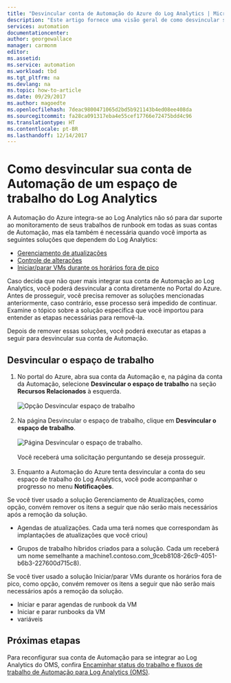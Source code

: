 ```yaml
---
title: "Desvincular conta de Automação do Azure do Log Analytics | Microsoft Docs"
description: "Este artigo fornece uma visão geral de como desvincular sua conta de Automação do Azure de um espaço de trabalho do OMS."
services: automation
documentationcenter: 
author: georgewallace
manager: carmonm
editor: 
ms.assetid: 
ms.service: automation
ms.workload: tbd
ms.tgt_pltfrm: na
ms.devlang: na
ms.topic: how-to-article
ms.date: 09/29/2017
ms.author: magoedte
ms.openlocfilehash: 7deac9800471065d2bd5b921143b4ed08ee408da
ms.sourcegitcommit: fa28ca091317eba4e55cef17766e72475bdd4c96
ms.translationtype: HT
ms.contentlocale: pt-BR
ms.lasthandoff: 12/14/2017
---
```

# <a name="how-to-unlink-your-automation-account-from-a-log-analytics-workspace"></a>Como desvincular sua conta de Automação de um espaço de trabalho do Log Analytics

A Automação do Azure integra-se ao Log Analytics não só para dar suporte ao monitoramento de seus trabalhos de runbook em todas as suas contas de Automação, mas ela também é necessária quando você importa as seguintes soluções que dependem do Log Analytics:

* [Gerenciamento de atualizações](../operations-management-suite/oms-solution-update-management.md)
* [Controle de alterações](../log-analytics/log-analytics-change-tracking.md)
* [Iniciar/parar VMs durante os horários fora de pico](automation-solution-vm-management.md)
 
Caso decida que não quer mais integrar sua conta de Automação ao Log Analytics, você poderá desvincular a conta diretamente no Portal do Azure.  Antes de prosseguir, você precisa remover as soluções mencionadas anteriormente, caso contrário, esse processo será impedido de continuar.  Examine o tópico sobre a solução específica que você importou para entender as etapas necessárias para removê-la.  

Depois de remover essas soluções, você poderá executar as etapas a seguir para desvincular sua conta de Automação.

## <a name="unlink-workspace"></a>Desvincular o espaço de trabalho

1. No portal do Azure, abra sua conta da Automação e, na página da conta da Automação, selecione **Desvincular o espaço de trabalho** na seção **Recursos Relacionados** à esquerda.<br><br> ![Opção Desvincular espaço de trabalho](media/automation-unlink-from-log-analytics/automation-unlink-workspace-option.png)<br><br>  
2. Na página Desvincular o espaço de trabalho, clique em **Desvincular o espaço de trabalho**.<br><br> ![Página Desvincular o espaço de trabalho](media/automation-unlink-from-log-analytics/automation-unlink-workspace-blade.png).<br><br>  Você receberá uma solicitação perguntando se deseja prosseguir.<br><br>
3. Enquanto a Automação do Azure tenta desvincular a conta do seu espaço de trabalho do Log Analytics, você pode acompanhar o progresso no menu **Notificações**.

Se você tiver usado a solução Gerenciamento de Atualizações, como opção, convém remover os itens a seguir que não serão mais necessários após a remoção da solução.

* Agendas de atualizações.  Cada uma terá nomes que correspondam às implantações de atualizações que você criou)

* Grupos de trabalho híbridos criados para a solução.  Cada um receberá um nome semelhante a machine1.contoso.com_9ceb8108-26c9-4051-b6b3-227600d715c8).

Se você tiver usado a solução Iniciar/parar VMs durante os horários fora de pico, como opção, convém remover os itens a seguir que não serão mais necessários após a remoção da solução.

* Iniciar e parar agendas de runbook da VM 
* Iniciar e parar runbooks da VM
* variáveis   

## <a name="next-steps"></a>Próximas etapas

Para reconfigurar sua conta de Automação para se integrar ao Log Analytics do OMS, confira [Encaminhar status do trabalho e fluxos de trabalho de Automação para Log Analytics (OMS)](automation-manage-send-joblogs-log-analytics.md). 